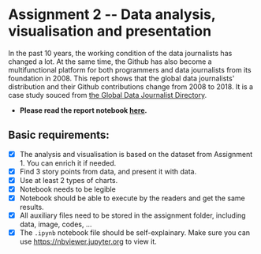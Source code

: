# Assignment 2 -- Data analysis, visualisation and presentation
In the past 10 years, the working condition of the data journalists has changed a lot. At the same time, the Github has also become a multifunctional platform for both programmers and data journalists from its foundation in 2008. This report shows that the global data journalists' distribution and their Github contributions change from 2008 to 2018. It is a case study souced from [the Global Data Journalist Directory](http://jplusplus.github.io/global-directory/).
- **Please read the report notebook [here](https://nbviewer.jupyter.org/github/FLYSTEPHEN/python-data-assignments/blob/master/assignment2/jupyter-notebook.ipynb).**

## Basic requirements:

- [x] The analysis and visualisation is based on the dataset from Assignment 1. You can enrich it if needed.
- [x] Find 3 story points from data, and present it with data.
- [x] Use at least 2 types of charts.
- [x] Notebook needs to be legible
- [x] Notebook should be able to execute by the readers and get the same results.
- [x] All auxiliary files need to be stored in the assignment folder, including data, image, codes, ...
- [x] The `.ipynb` notebook file should be self-explainary. Make sure you can use https://nbviewer.jupyter.org to view it.
